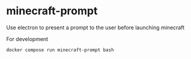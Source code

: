 # minecraft-prompt
Use electron to present a prompt to the user before launching minecraft

For development
```
docker compose run minecraft-prompt bash
```
